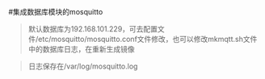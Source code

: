 #集成数据库模块的mosquitto
>默认数据库为192.168.101.229，可去配置文件/etc/mosquitto/mosquitto.conf文件修改，也可以修改mkmqtt.sh文件中的数据库日志，在重新生成镜像

>日志保存在/var/log/mosquitto.log


